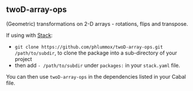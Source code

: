## twoD-array-ops

(Geometric) transformations on 2-D arrays - rotations, flips and transpose. 

If using with [Stack](https://www.haskellstack.org/): 

- `git clone https://github.com/phlummox/twoD-array-ops.git /path/to/subdir`, to clone the package into a sub-directory of your project
- then add `- /path/to/subdir` under `packages:` in your `stack.yaml` file.

You can then use `twoD-array-ops` in the dependencies listed in your Cabal file.



